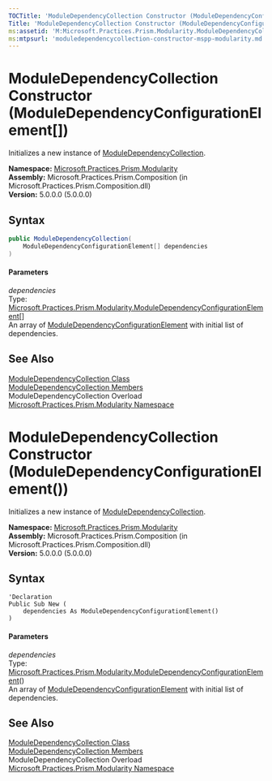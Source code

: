 ```yaml
---
TOCTitle: 'ModuleDependencyCollection Constructor (ModuleDependencyConfigurationElement[])'
Title: 'ModuleDependencyCollection Constructor (ModuleDependencyConfigurationElement[]) (Microsoft.Practices.Prism.Modularity)'
ms:assetid: 'M:Microsoft.Practices.Prism.Modularity.ModuleDependencyCollection.\#ctor(Microsoft.Practices.Prism.Modularity.ModuleDependencyConfigurationElement[])'
ms:mtpsurl: 'moduledependencycollection-constructor-mspp-modularity.md'
---
```


# ModuleDependencyCollection Constructor (ModuleDependencyConfigurationElement[])

Initializes a new instance of [ModuleDependencyCollection](/patterns-practices/reference/moduledependencycollection-class-mspp-modularity).

**Namespace:** [Microsoft.Practices.Prism.Modularity](/patterns-practices/reference/mspp-modularity-namespace)  
**Assembly:** Microsoft.Practices.Prism.Composition (in Microsoft.Practices.Prism.Composition.dll)  
**Version:** 5.0.0.0 (5.0.0.0)

## Syntax

```C#
public ModuleDependencyCollection(
	ModuleDependencyConfigurationElement[] dependencies
)
```

#### Parameters

*dependencies*  
Type: [Microsoft.Practices.Prism.Modularity.ModuleDependencyConfigurationElement](/patterns-practices/reference/moduledependencyconfigurationelement-class-mspp-modularity)[]  
An array of [ModuleDependencyConfigurationElement](/patterns-practices/reference/moduledependencyconfigurationelement-class-mspp-modularity) with 
initial list of dependencies.

## See Also

[ModuleDependencyCollection Class](/patterns-practices/reference/moduledependencycollection-class-mspp-modularity)  
[ModuleDependencyCollection Members](/patterns-practices/reference/moduledependencycollection-members-mspp-modularity)  
ModuleDependencyCollection Overload  
[Microsoft.Practices.Prism.Modularity Namespace](/patterns-practices/reference/mspp-modularity-namespace)  



# ModuleDependencyCollection Constructor (ModuleDependencyConfigurationElement())

Initializes a new instance of [ModuleDependencyCollection](/patterns-practices/reference/moduledependencycollection-class-mspp-modularity).

**Namespace:** [Microsoft.Practices.Prism.Modularity](/patterns-practices/reference/mspp-modularity-namespace)  
**Assembly:** Microsoft.Practices.Prism.Composition (in Microsoft.Practices.Prism.Composition.dll)  
**Version:** 5.0.0.0 (5.0.0.0)

## Syntax

```VB
'Declaration
Public Sub New ( 
	dependencies As ModuleDependencyConfigurationElement()
)
```

#### Parameters

*dependencies*  
Type: [Microsoft.Practices.Prism.Modularity.ModuleDependencyConfigurationElement](/patterns-practices/reference/moduledependencyconfigurationelement-class-mspp-modularity)()  
An array of [ModuleDependencyConfigurationElement](/patterns-practices/reference/moduledependencyconfigurationelement-class-mspp-modularity) with initial list of dependencies.

## See Also

[ModuleDependencyCollection Class](/patterns-practices/reference/moduledependencycollection-class-mspp-modularity)  
[ModuleDependencyCollection Members](/patterns-practices/reference/moduledependencycollection-members-mspp-modularity)  
ModuleDependencyCollection Overload  
[Microsoft.Practices.Prism.Modularity Namespace](/patterns-practices/reference/mspp-modularity-namespace)  